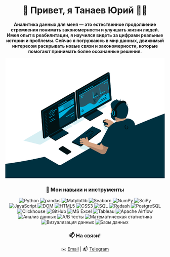 <div align="center">


# 👋 Привет, я Танаев Юрий 🧑‍💼

<p><strong>Аналитика данных для меня — это естественное продолжение стремления понимать закономерности и улучшать жизни людей. Имея опыт в реабилитации, я научился видеть за цифрами реальные истории и проблемы. Сейчас я погружаюсь в мир данных, движимый интересом раскрывать новые связи и закономерности, которые помогают принимать более осознанные решения.</strong></p>

![](./gif.gif)

### 🚀 Мои навыки и инструменты

![Python](https://img.shields.io/badge/Python-3776AB?logo=python&logoColor=white)
![pandas](https://img.shields.io/badge/pandas-150458?logo=pandas&logoColor=white)
![Matplotlib](https://img.shields.io/badge/Matplotlib-11557C?logo=matplotlib&logoColor=white)
![Seaborn](https://img.shields.io/badge/Seaborn-3776AB?logo=python&logoColor=white)
![NumPy](https://img.shields.io/badge/NumPy-013243?logo=numpy&logoColor=white)
![SciPy](https://img.shields.io/badge/SciPy-8CAAE6?logo=scipy&logoColor=white)
![JavaScript](https://img.shields.io/badge/JavaScript-F7DF1E?logo=javascript&logoColor=black)
![DOM](https://img.shields.io/badge/DOM-FF7F50?logo=html5&logoColor=white)
![HTML5](https://img.shields.io/badge/HTML5-E34F26?logo=html5&logoColor=white)
![CSS3](https://img.shields.io/badge/CSS3-1572B6?logo=css3&logoColor=white)
![SQL](https://img.shields.io/badge/SQL-4479A1?logo=mysql&logoColor=white)
![Redash](https://img.shields.io/badge/Redash-F85C5C?logoColor=white)
![PostgreSQL](https://img.shields.io/badge/PostgreSQL-336791?logo=postgresql&logoColor=white)
![Clickhouse](https://img.shields.io/badge/Clickhouse-FFCC01?logo=clickhouse&logoColor=black)
![GitHub](https://img.shields.io/badge/GitHub-181717?logo=github&logoColor=white)
![MS Excel](https://img.shields.io/badge/MS_Excel-217346?logo=microsoft-excel&logoColor=white)
![Tableau](https://img.shields.io/badge/Tableau-E97627?logo=tableau&logoColor=white)
![Apache Airflow](https://img.shields.io/badge/Airflow-017CEE?logo=apache-airflow&logoColor=white)
![Анализ данных](https://img.shields.io/badge/Анализ_данных-8A2BE2?logoColor=white)
![A/B тесты](https://img.shields.io/badge/A_B_тесты-FF4500?logoColor=white)
![Математическая статистика](https://img.shields.io/badge/Математическая_статистика-4682B4?logoColor=white)
![Визуализация данных](https://img.shields.io/badge/Визуализация_данных-FF6384?logoColor=white)
![Базы данных](https://img.shields.io/badge/Базы_данных-003B57?logoColor=white)



### 📫 На связи!
<p>
  ✉️ <a href="mailto:tanaev.yura@mail.ru">Email</a> |
  📬 <a href="https://t.me/@Tanaev_Yury">Telegram</a> 
</p>

</div>

